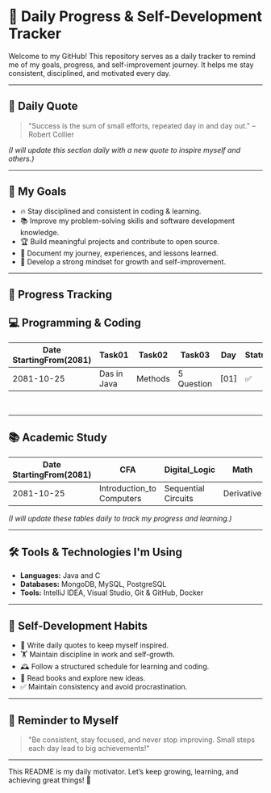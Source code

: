# 📌 Daily Progress & Self-Development Tracker

Welcome to my GitHub! This repository serves as a daily tracker to remind me of my goals, progress, and self-improvement journey. It helps me stay consistent, disciplined, and motivated every day.

---

## 🚀 Daily Quote

> "Success is the sum of small efforts, repeated day in and day out." – Robert Collier

*(I will update this section daily with a new quote to inspire myself and others.)*

---

## 🎯 My Goals

- 🔥 Stay disciplined and consistent in coding & learning.
- 📚 Improve my problem-solving skills and software development knowledge.
- 🏆 Build meaningful projects and contribute to open source.
- 📝 Document my journey, experiences, and lessons learned.
- 💪 Develop a strong mindset for growth and self-improvement.

---

## 📅 Progress Tracking

## 💻 Programming & Coding

| Date <br/>StartingFrom(2081) | Task01                             | Task02      | Task03     | Day  | Status |
|------------------------------|------------------------------------|-------------|------------|------|--------|
| 2081-10-25                   | Das in Java                        | Methods     | 5 Question | [01] | ✅      |





<br>
<hr>


## 📚 Academic Study

| Date StartingFrom(2081) | CFA                       | Digital_Logic                        | Math       | Sociology | English       | Day  | Status |
|-------------------------|---------------------------|--------------------------------------|------------|-----------|---------------|------|--------|
| 2081-10-25              | Introduction_to Computers | Sequential Circuits                  | Derivative | Family    | VR Technology | [01] | ✅      |




*(I will update these tables daily to track my progress and learning.)*

---

## 🛠️ Tools & Technologies I'm Using

- **Languages:** Java and C
- **Databases:** MongoDB, MySQL, PostgreSQL
- **Tools:** IntelliJ IDEA, Visual Studio, Git & GitHub, Docker

---

## 📖 Self-Development Habits

- 📌 Write daily quotes to keep myself inspired.
- 🏋️ Maintain discipline in work and self-growth.
- 🕰️ Follow a structured schedule for learning and coding.
- 📑 Read books and explore new ideas.
- ✅ Maintain consistency and avoid procrastination.

---

## 📌 Reminder to Myself

> "Be consistent, stay focused, and never stop improving. Small steps each day lead to big achievements!"

---

This README is my daily motivator. Let’s keep growing, learning, and achieving great things! 🚀

